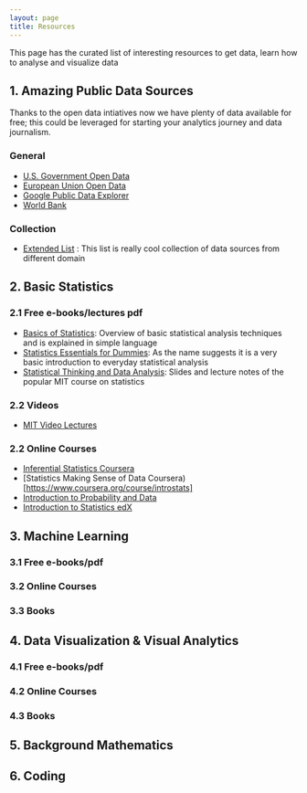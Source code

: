 ```yaml
---
layout: page
title: Resources 
---
```

This page has the curated list of interesting resources to get data, learn how to analyse and visualize data 

## 1. Amazing Public Data Sources 

Thanks to the open data intiatives now we have plenty of data available for free; this could be leveraged for starting your analytics journey and data journalism. 

### General
- [U.S. Government Open Data](http://www.data.gov/)
- [European Union Open Data](http://open-data.europa.eu/en/data/)
- [Google Public Data Explorer](https://www.google.com/publicdata/directory) 
- [World Bank](http://data.worldbank.org/)

### Collection 
- [Extended List](https://github.com/caesar0301/awesome-public-datasets) : This list is really cool collection of data sources from different domain 


## 2. Basic Statistics 

### 2.1 Free e-books/lectures pdf
- [Basics of Statistics](http://www.mv.helsinki.fi/home/jmisotal/BoS.pdf): Overview of basic statistical analysis techniques and is explained in simple language
- [Statistics Essentials for Dummies](http://www.math.uni.wroc.pl/~dyba/materials/dummies.pdf): As the name suggests it is a very basic introduction to everyday statistical analysis 
- [Statistical Thinking and Data Analysis](http://ocw.mit.edu/courses/sloan-school-of-management/15-075j-statistical-thinking-and-data-analysis-fall-2011/lecture-notes/): Slides and lecture notes of the popular MIT course on statistics 

### 2.2 Videos
- [MIT Video Lectures](http://ocw.mit.edu/courses/electrical-engineering-and-computer-science/6-041-probabilistic-systems-analysis-and-applied-probability-fall-2010/video-lectures/)

### 2.2 Online Courses 
- [Inferential Statistics Coursera](https://www.coursera.org/learn/inferential-statistics-intro/home/info)
- [Statistics Making Sense of Data Coursera)[https://www.coursera.org/course/introstats]
- [Introduction to Probability and Data](https://www.coursera.org/learn/probability-intro/home/info) 
- [Introduction to Statistics edX](https://www.edx.org/course/introduction-statistics-descriptive-uc-berkeleyx-stat2-1x)


## 3. Machine Learning 


### 3.1 Free e-books/pdf



### 3.2 Online Courses 


### 3.3 Books



## 4. Data Visualization & Visual Analytics 


### 4.1 Free e-books/pdf


### 4.2 Online Courses 



### 4.3 Books


## 5. Background Mathematics 





## 6. Coding 




